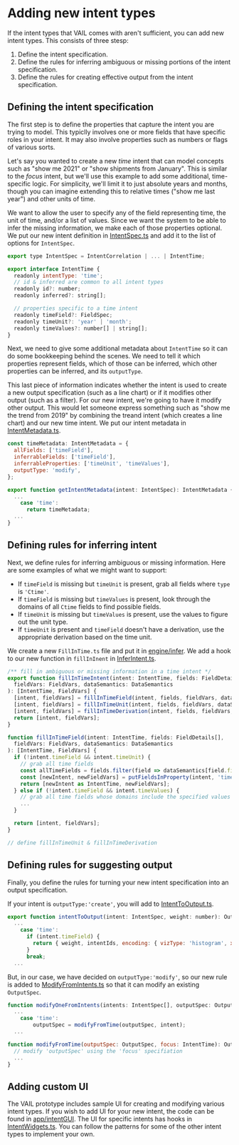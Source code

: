# Adding new intent types

If the intent types that VAIL comes with aren't sufficient, you can add new intent types.
This consists of three stesp:

1. Define the intent specification.
1. Define the rules for inferring ambiguous or missing portions of the intent specification.
1. Define the rules for creating effective output from the intent specification.

## Defining the intent specification

The first step is to define the properties that capture the intent you are trying to model.
This typiclly involves one or more fields that have specific roles in your intent.
It may also involve properties such as numbers or flags of various sorts.

Let's say you wanted to create a new *time* intent that can model concepts such as "show me 2021" or "show shipments from January".
This is similar to the *focus* intent, but we'll use this example to add some additional, time-specific logic.
For simplicity, we'll limit it to just absolute years and months, though you can imagine extending this to relative times ("show me last year") and other units of time.

We want to allow the user to specify any of the field representing time, the unit of time, and/or a list of values.
Since we want the system to be able to infer the missing information, we make each of those properties optional.
We put our new intent definition in [IntentSpec.ts](../src/api/spec/IntentSpec.ts) and add it to the list of options for `IntentSpec`.

```javascript
export type IntentSpec = IntentCorrelation | ... | IntentTime;

export interface IntentTime {
  readonly intentType: 'time';
  // id & inferred are common to all intent types
  readonly id?: number;
  readonly inferred?: string[];

  // properties specific to a time intent
  readonly timeField?: FieldSpec;
  readonly timeUnit?: 'year' | 'month';
  readonly timeValues?: number[] | string[];
}
```

Next, we need to give some additional metadata about `IntentTime` so it can do some bookkeeping behind the scenes.
We need to tell it which properties represent fields, which of those can be inferred, which other properties can be inferred, and its `outputType`.

This last piece of information indicates whether the intent is used to create a new output specification (such as a line chart) or if it modifies other output (such as a filter).
For our new intent, we're going to have it modify other output.
This would let someone express something such as "show me the trend from 2019" by combining the treand intent (which creates a line chart) and our new time intent.
We put our intent metadata in [IntentMetadata.ts](../src/api/spec/IntentMetadata.ts).

```javascript
const timeMetadata: IntentMetadata = {
  allFields: ['timeField'],
  inferrableFields: ['timeField'],
  inferrableProperties: ['timeUnit', 'timeValues'],
  outputType: 'modify',
};

export function getIntentMetadata(intent: IntentSpec): IntentMetadata {
  ...
    case 'time':
      return timeMetadata;
  ...
}
```


## Defining rules for inferring intent

Next, we define rules for inferring ambiguous or missing information.
Here are some examples of what we might want to support:

* If `timeField` is missing but `timeUnit` is present, grab all fields where `type` is `'Ctime'`.
* If `timeField` is missing but `timeValues` is present, look through the domains of all `Ctime` fields to find possible fields.
* If `timeUnit` is missing but `timeValues` is present, use the values to figure out the unit type.
* If `timeUnit` is present and `timeField` doesn't have a derivation, use the appropriate derivation based on the time unit.

We create a new `FillInTime.ts` file and put it in [engine/infer](../src/engine/infer).
We add a hook to our new function in `fillInInent` in [InferIntent.ts](../src/engine/infer/InferIntent.ts).

```javascript
/** fill in ambiguous or missing information in a time intent */
export function fillInTimeIntent(intent: IntentTime, fields: FieldDetails[],
  fieldVars: FieldVars, dataSemantics: DataSemantics
): [IntentTime, FieldVars] {
  [intent, fieldVars] = fillInTimeField(intent, fields, fieldVars, dataSemantics);
  [intent, fieldVars] = fillInTimeUnit(intent, fields, fieldVars, dataSemantics);
  [intent, fieldVars] = fillInTimeDerivation(intent, fields, fieldVars, dataSemantics);
  return [intent, fieldVars];
}

function fillInTimeField(intent: IntentTime, fields: FieldDetails[],
  fieldVars: FieldVars, dataSemantics: DataSemantics
): [IntentTime, FieldVars] {
  if (!intent.timeField && intent.timeUnit) {
    // grab all time fields
    const allTimeFields = fields.filter(field => dataSemantics[field.field].type === 'CTime');
    const [newIntent, newFieldVars] = putFieldsInProperty(intent, 'time', allTimeFields, fieldVars);
    return [newIntent as IntentTime, newFieldVars];
  } else if (!intent.timeField && intent.timeValues) {
    // grab all time fields whose domains include the specified values
    ...
  }

  return [intent, fieldVars];
}

// define fillInTimeUnit & fillInTimeDerivation
```


## Defining rules for suggesting output

Finally, you define the rules for turning your new intent specification into an output specification.

If your intent is `outputType:'create'`, you will add to [IntentToOutput.ts](../src/engine/output/IntentToOutput.ts).

```javascript
export function intentToOutput(intent: IntentSpec, weight: number): OutputSpec | null {
  ...
    case 'time':
      if (intent.timeField) {
        return { weight, intentIds, encoding: { vizType: 'histogram', x: [intent.timeField] } };
      }
      break;
  ...
```

But, in our case, we have decided on `outputType:'modify'`, so our new rule is added to [ModifyFromIntents.ts](../src/engine/output/ModifyFromIntents.ts) so that it can modify an existing `OutputSpec`.

```javascript
function modifyOneFromIntents(intents: IntentSpec[], outputSpec: OutputSpec): OutputSpec {
  ...
    case 'time':
        outputSpec = modifyFromTime(outputSpec, intent);
  ...

function modifyFromTime(outputSpec: OutputSpec, focus: IntentTime): OutputSpec {
  // modify 'outputSpec' using the 'focus' specifiation
  ...
}
```


## Adding custom UI

The VAIL prototype includes sample UI for creating and modifying various intent types.
If you wish to add UI for your new intent, the code can be found in [app/intentGUI](../src/app/intentGUI).
The UI for specific intents has hooks in [IntentWidgets.ts](../src/app/intentGUI/IntentWidgets.ts).
You can follow the patterns for some of the other intent types to implement your own.
